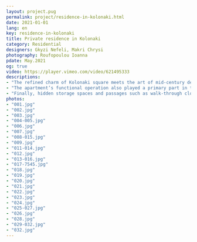 ```yaml
---
layout: project.pug
permalink: project/residence-in-kolonaki.html
date: 2021-01-01
lang: en
key: residence-in-kolonaki
title: Private residence in Kolonaki
category: Residential
designers: Gkyzi Nefeli, Makri Chrysi
photography: Roufopoulou Ioanna
pdate: May.2021
og: true
video: https://player.vimeo.com/video/621495333
descriptions:
- "The refined charm of Kolonaki square meets the art of mid-century design in the latest project of Babatchas Design Studio. In the heart of Athens' most cosmopolitan neighbourhood and just a few meters away from the Museum of Cycladic Art, one can locate the 1950s apartment, recently renovated by Babatchas Design Studio. The architectural dialect as well as the building’s unique art deco aesthetics formed the design team’s inspiration, who were challenged to combine the building’s exceptional image with the owners’ deep appreciation of mid-century design. Distinctive architectural elements of the existing space, such as the oak floors with the herringbone technique and the surrounding boarder, were preserved during the renovation. The impressive panelled doors that separated the entrance hall from the living room and the old office space were also integrated in the architectural design of Babatchas Design Studio. Selected materials such as natural kurasani were then used on the walls, serving as an element that gives special depth to light-coloured surfaces."
- "The apartment’s functional operation also played a primary part in the design project, as natural light was limited for most of the rooms in the apartment. In order to serve the needs of a large family as well as to highlight the possibility of managing the apartment as a prime Airbnb, making the most of natural light - especially in the areas of interaction – became a necessity. Thus, the sleeping areas and the bathrooms were placed in the darkest parts of the house, while interior skylights were used to channel natural light into all areas."
- "Finally, hidden storage spaces and passages such as walk-through closets made of wicker leading to a \"secret\" bathroom create a mysterious, theatrical atmosphere accentuated by the architectural lighting. The selection of furniture and design objects was influenced by the owners’ significant admiration of classic 50s pieces. The final outcome includes a collection of design objects from different parts of the world: the classic Eero Saarinen table made of Arabesquato marble was combined with authentic Henry W. Klein chairs from a second-hand shop in the Netherlands. The TV console is made by a Portuguese craftsman and follows a classic 60s design norm. Finally, the kitchen was designed following a constructive aesthetic line to match the open plan living-dining area. Materials such as volcanic marble, oak wood, black metal sheet, Viennese mats and crumpled Yutes linen were combined with selected works of art and ceramic sculptures in order to complete a perfectly well – balanced, calming aesthetic result."
photos:
- "001.jpg"
- "002.jpg"
- "003.jpg"
- "004-005.jpg"
- "006.jpg"
- "007.jpg"
- "008-015.jpg"
- "009.jpg"
- "011-014.jpg"
- "012.jpg"
- "013-016.jpg"
- "017-7545.jpg"
- "018.jpg"
- "019.jpg"
- "020.jpg"
- "021.jpg"
- "022.jpg"
- "023.jpg"
- "024.jpg"
- "025-027.jpg"
- "026.jpg"
- "028.jpg"
- "029-032.jpg"
- "032.jpg"
---
```


